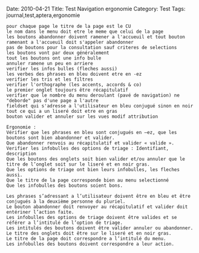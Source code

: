 Date: 2010-04-21
Title: Test Navigation ergonomie
Category: Test
Tags: journal,test,aptera,ergonomie

    pour chaque page le titre de la page est le CU
    le nom dans le menu doit etre le meme que celui de la page
    les boutons abandonner doivent ramener a l'accueuil et tout bouton ramenant a l'accueuil doit s'appeler abandonner
    pas de boutons pour la consultation sauf criteres de selections
    les boutons vont par deux généralement
    tout les boutons ont une info bulle
    annuler ramene un peu en arriere
    verifier les infos bulles (fleches aussi)
    les verbes des phrases en bleu doivent etre en -ez
    verifier les tris et les filtres
    verifier l'orthographe (les accents, accords & co)
    le premier onglet toujours être récapitulatif
    verifier que le nombre du menu deroulant (pavé de navigation) ne "deborde" pas d'une page a l'autre
    fieldset qui s'adresse a l'utilisateur en bleu conjugué sinon en noir
    tout ce qui a un liseré doit etre en gras
    bouton valider et annuler sur les vues modif attribution
    
    Ergonomie :
    Vérifier que les phrases en bleu sont conjugués en –ez, que les boutons sont bien abandonner et valider.
    Que abandonner renvois au récapitulatif et valider « valide ».
    Verifier les infobulles des options de triage : Identifiant, description
    Que les boutons des onglets soit bien valider et/ou annuler que le titre de l’onglet soit sur le liseré et en noir gras.
    Que les options de triage ont bien leurs infobulles, les fleches aussi.
    Que le titre de la page corresponde bien au menu selectionné
    Que les infobulles des boutons soient bons.
    
    Les phrases s’adressant a l’utilisateur doivent être en bleu et être conjugués à la deuxième personne du pluriel.
    Le bouton abandonner doit renvoyer au récapitulatif et valider doit entériner l’action faite.
    Les infobulles des options de triage doivent être valides et se référer a l’intitulé de l’option de triage.
    Les intitulés des boutons doivent être valider annuler ou abandonner.
    Le titre des onglets doit être sur le liseré et en noir gras.
    Le titre de la page doit correspondre a l’intitulé du menu.
    Les infobulles des boutons doivent correspondre a leur action.